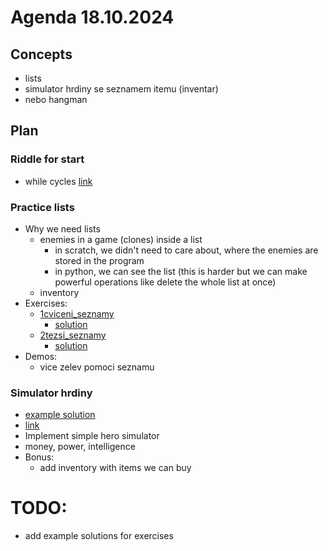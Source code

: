 # Agenda 18.10.2024

## Concepts
- lists
- simulator hrdiny se seznamem itemu (inventar)
- nebo hangman

## Plan

### Riddle for start
- while cycles [link](../24_10_18/0Hadanky/0hadanka_cykly.py)

### Practice lists
- Why we need lists 
  - enemies in a game (clones) inside a list
    - in scratch, we didn't need to care about, where the enemies are stored in the program
    - in python, we can see the list (this is harder but we can make powerful operations like delete the whole list at once)
  - inventory 
- Exercises: 
  - [1cviceni_seznamy](../24_10_18/2Seznamy/1cviceni_seznamy.py)
    - [solution](../Solutions/24_10_18/1cviceni_seznamy_sol.py)
  - [2tezsi_seznamy](../24_10_18/2Seznamy/2tezsi_seznamy.py)
    - [solution](../Solutions/24_10_18/2tezsi_seznamy_sol.py)
- Demos:
  - vice zelev pomoci seznamu

### Simulator hrdiny
- [example solution](../GameExamples/1trenazer_hrdiny.py)
- [link](../24_10_18/3TrenazerHrdiny/1trenazer_hrdiny.py)
- Implement simple hero simulator
- money, power, intelligence
- Bonus:
  - add inventory with items we can buy

# TODO:
- add example solutions for exercises
